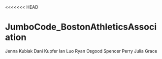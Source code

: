 <<<<<<< HEAD

# JumboCode_BostonAthleticsAssociation
Jenna Kubiak
Dani Kupfer
Ian Luo
Ryan Osgood
Spencer Perry
Julia Grace

